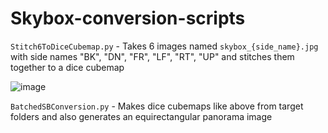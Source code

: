 # Skybox-conversion-scripts

`Stitch6ToDiceCubemap.py` - Takes 6 images named `skybox_{side_name}.jpg` with side names "BK", "DN", "FR", "LF", "RT", "UP" and stitches them together to a dice cubemap

![image](https://github.com/XDelta/Skybox-conversion-scripts/assets/7883807/1b53024a-bb18-405a-8ef5-5cdca9665be4)

`BatchedSBConversion.py` - Makes dice cubemaps like above from target folders and also generates an equirectangular panorama image